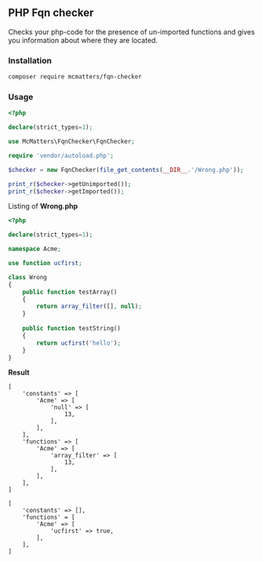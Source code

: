 ## PHP Fqn checker

Checks your php-code for the presence of un-imported functions and gives you information about where they are located.

### Installation

```bash
composer require mcmatters/fqn-checker
```

### Usage

```php
<?php

declare(strict_types=1);

use McMatters\FqnChecker\FqnChecker;

require 'vendor/autoload.php';

$checker = new FqnChecker(file_get_contents(__DIR__.'/Wrong.php'));

print_r($checker->getUnimported());
print_r($checker->getImported());
```

Listing of **Wrong.php**

```php
<?php

declare(strict_types=1);

namespace Acme;

use function ucfirst;

class Wrong
{
    public function testArray()
    {
        return array_filter([], null);
    }
    
    public function testString()
    {
        return ucfirst('hello');
    }
}
```

**Result**
```text
[
    'constants' => [
        'Acme' => [
            'null' => [
                13,
            ],
        ],
    ],
    'functions' => [
        'Acme' => [
            'array_filter' => [
                13,
            ],
        ],
    ],
]

[
    'constants' => [],
    'functions' = [
        'Acme' => [
            'ucfirst' => true,
        ],
    ],
]
```
